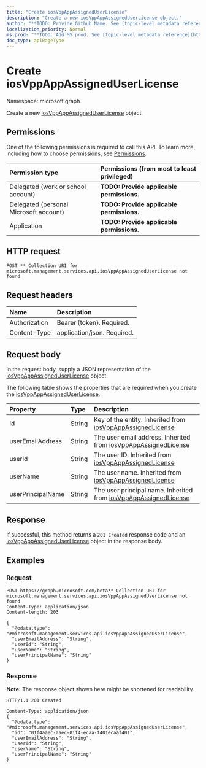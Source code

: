 ```yaml
---
title: "Create iosVppAppAssignedUserLicense"
description: "Create a new iosVppAppAssignedUserLicense object."
author: "**TODO: Provide Github Name. See [topic-level metadata reference](https://msgo.azurewebsites.net/add/document/guidelines/metadata.html#topic-level-metadata)**"
localization_priority: Normal
ms.prod: "**TODO: Add MS prod. See [topic-level metadata reference](https://msgo.azurewebsites.net/add/document/guidelines/metadata.html#topic-level-metadata)**"
doc_type: apiPageType
---
```


# Create iosVppAppAssignedUserLicense
Namespace: microsoft.graph

Create a new [iosVppAppAssignedUserLicense](../resources/iosvppappassigneduserlicense.md) object.

## Permissions
One of the following permissions is required to call this API. To learn more, including how to choose permissions, see [Permissions](/graph/permissions-reference).

|Permission type|Permissions (from most to least privileged)|
|:---|:---|
|Delegated (work or school account)|**TODO: Provide applicable permissions.**|
|Delegated (personal Microsoft account)|**TODO: Provide applicable permissions.**|
|Application|**TODO: Provide applicable permissions.**|

## HTTP request

<!-- {
  "blockType": "ignored"
}
-->
``` http
POST ** Collection URI for microsoft.management.services.api.iosVppAppAssignedUserLicense not found
```

## Request headers
|Name|Description|
|:---|:---|
|Authorization|Bearer {token}. Required.|
|Content-Type|application/json. Required.|

## Request body
In the request body, supply a JSON representation of the [iosVppAppAssignedUserLicense](../resources/iosvppappassigneduserlicense.md) object.

The following table shows the properties that are required when you create the [iosVppAppAssignedUserLicense](../resources/iosvppappassigneduserlicense.md).

|Property|Type|Description|
|:---|:---|:---|
|id|String|Key of the entity. Inherited from [iosVppAppAssignedLicense](../resources/iosvppappassignedlicense.md)|
|userEmailAddress|String|The user email address. Inherited from [iosVppAppAssignedLicense](../resources/iosvppappassignedlicense.md)|
|userId|String|The user ID. Inherited from [iosVppAppAssignedLicense](../resources/iosvppappassignedlicense.md)|
|userName|String|The user name. Inherited from [iosVppAppAssignedLicense](../resources/iosvppappassignedlicense.md)|
|userPrincipalName|String|The user principal name. Inherited from [iosVppAppAssignedLicense](../resources/iosvppappassignedlicense.md)|



## Response

If successful, this method returns a `201 Created` response code and an [iosVppAppAssignedUserLicense](../resources/iosvppappassigneduserlicense.md) object in the response body.

## Examples

### Request
<!-- {
  "blockType": "request",
  "name": "create_iosvppappassigneduserlicense_from_"
}
-->
``` http
POST https://graph.microsoft.com/beta** Collection URI for microsoft.management.services.api.iosVppAppAssignedUserLicense not found
Content-Type: application/json
Content-length: 203

{
  "@odata.type": "#microsoft.management.services.api.iosVppAppAssignedUserLicense",
  "userEmailAddress": "String",
  "userId": "String",
  "userName": "String",
  "userPrincipalName": "String"
}
```


### Response
**Note:** The response object shown here might be shortened for readability.
<!-- {
  "blockType": "response",
  "truncated": true,
  "@odata.type": "microsoft.management.services.api.iosVppAppAssignedUserLicense"
}
-->
``` http
HTTP/1.1 201 Created

Content-Type: application/json
{
  "@odata.type": "#microsoft.management.services.api.iosVppAppAssignedUserLicense",
  "id": "01f4aaec-aaec-01f4-ecaa-f401ecaaf401",
  "userEmailAddress": "String",
  "userId": "String",
  "userName": "String",
  "userPrincipalName": "String"
}
```

